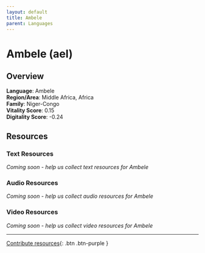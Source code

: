 ```yaml
---
layout: default
title: Ambele
parent: Languages
---
```


# Ambele (ael)

## Overview

**Language**: Ambele  
**Region/Area**: Middle Africa, Africa  
**Family**: Niger-Congo  
**Vitality Score**: 0.15  
**Digitality Score**: -0.24  

## Resources

### Text Resources
*Coming soon - help us collect text resources for Ambele*

### Audio Resources
*Coming soon - help us collect audio resources for Ambele*

### Video Resources
*Coming soon - help us collect video resources for Ambele*

---

[Contribute resources](https://fairtrain.github.io/){: .btn .btn-purple }
